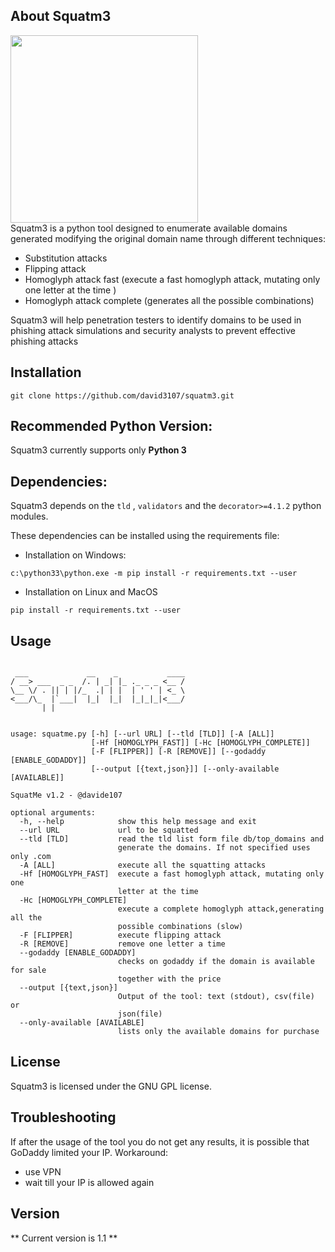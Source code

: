 ## About Squatm3 


<img src="http://pixelartmaker.com/art/7d89078b16bb7d7.png" width="300"/> <br>
Squatm3 is a python tool designed to enumerate available domains generated modifying the original domain name through different techniques:

-	Substitution attacks
-	Flipping attack
- 	Homoglyph attack fast (execute a fast homoglyph attack, mutating only one letter at the time )
-   Homoglyph attack complete (generates all the possible combinations)

Squatm3 will help penetration testers to identify domains to be used in phishing attack simulations and security analysts to prevent effective phishing attacks



## Installation

```
git clone https://github.com/david3107/squatm3.git
```

## Recommended Python Version:

Squatm3 currently supports only **Python 3** 


## Dependencies:

Squatm3 depends on the `tld` , `validators` and the `decorator>=4.1.2` python modules.

These dependencies can be installed using the requirements file:

- Installation on Windows:
```
c:\python33\python.exe -m pip install -r requirements.txt --user
```
- Installation on Linux and MacOS
```
pip install -r requirements.txt --user
```

## Usage
```

 ___             __    _           ____
/ __> ___  _ _  /. | _| |_ ._ _ _ <__ /
\__ \/ . || | |/_  .| | |  | ' ' | <_ \
<___/\_  |`___|  |_|  |_|  |_|_|_|<___/
       | |


usage: squatme.py [-h] [--url URL] [--tld [TLD]] [-A [ALL]]
                  [-Hf [HOMOGLYPH_FAST]] [-Hc [HOMOGLYPH_COMPLETE]]
                  [-F [FLIPPER]] [-R [REMOVE]] [--godaddy [ENABLE_GODADDY]]
                  [--output [{text,json}]] [--only-available [AVAILABLE]]

SquatMe v1.2 - @davide107

optional arguments:
  -h, --help            show this help message and exit
  --url URL             url to be squatted
  --tld [TLD]           read the tld list form file db/top_domains and
                        generate the domains. If not specified uses only .com
  -A [ALL]              execute all the squatting attacks
  -Hf [HOMOGLYPH_FAST]  execute a fast homoglyph attack, mutating only one
                        letter at the time
  -Hc [HOMOGLYPH_COMPLETE]
                        execute a complete homoglyph attack,generating all the
                        possible combinations (slow)
  -F [FLIPPER]          execute flipping attack
  -R [REMOVE]           remove one letter a time
  --godaddy [ENABLE_GODADDY]
                        checks on godaddy if the domain is available for sale
                        together with the price
  --output [{text,json}]
                        Output of the tool: text (stdout), csv(file) or
                        json(file)
  --only-available [AVAILABLE]
                        lists only the available domains for purchase
```

## License

Squatm3 is licensed under the GNU GPL license.

## Troubleshooting

If after the usage of the tool you do not get any results, it is possible that GoDaddy limited your IP. Workaround:

-	use VPN
- wait till your IP is allowed again

## Version
** Current version is 1.1 **
